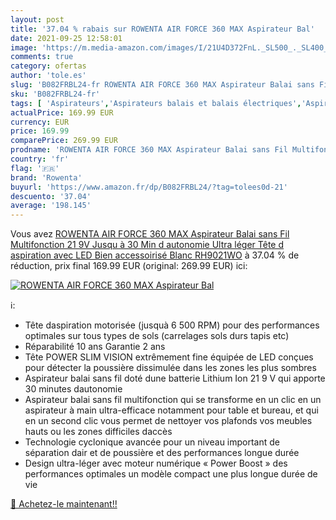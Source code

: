 ```yaml
---
layout: post
title: '37.04 % rabais sur ROWENTA AIR FORCE 360 MAX Aspirateur Bal'
date: 2021-09-25 12:58:01
image: 'https://m.media-amazon.com/images/I/21U4D372FnL._SL500_._SL400_.jpg'
comments: true
category: ofertas
author: 'tole.es'
slug: 'B082FRBL24-fr ROWENTA AIR FORCE 360 MAX Aspirateur Balai sans Fil...'
sku: 'B082FRBL24-fr'
tags: [ 'Aspirateurs','Aspirateurs balais et balais électriques','Aspirateurs, entretien des sols et nettoyeurs de vitres','Cuisine et Maison','rowenta', ]
actualPrice: 169.99 EUR
currency: EUR
price: 169.99
comparePrice: 269.99 EUR
prodname: 'ROWENTA AIR FORCE 360 MAX Aspirateur Balai sans Fil Multifonction 21 9V  Jusqu à 30 Min d autonomie  Ultra léger  Tête d aspiration avec LED  Bien accessoirisé Blanc RH9021WO'
country: 'fr'
flag: '🇫🇷'
brand: 'Rowenta'
buyurl: 'https://www.amazon.fr/dp/B082FRBL24/?tag=tolees0d-21'
descuento: '37.04'
average: '198.145'
---
```


Vous avez [ROWENTA AIR FORCE 360 MAX Aspirateur Balai sans Fil Multifonction 21 9V  Jusqu à 30 Min d autonomie  Ultra léger  Tête d aspiration avec LED  Bien accessoirisé Blanc RH9021WO](https://www.amazon.fr/dp/B082FRBL24/?tag=tolees0d-21)  à  37.04 % de réduction, prix final  169.99 EUR (original: 269.99 EUR) ici:

[![ROWENTA AIR FORCE 360 MAX Aspirateur Bal](https://m.media-amazon.com/images/I/21U4D372FnL._SL500_._SL400_.jpg)](https://www.amazon.fr/dp/B082FRBL24/?tag=tolees0d-21)

ℹ️:

- Tête daspiration motorisée (jusquà 6 500 RPM) pour des performances optimales sur tous types de sols (carrelages sols durs tapis etc)
- Réparabilité 10 ans Garantie 2 ans
- Tête POWER SLIM VISION extrêmement fine équipée de LED conçues pour détecter la poussière dissimulée dans les zones les plus sombres
- Aspirateur balai sans fil doté dune batterie Lithium Ion 21 9 V qui apporte 30 minutes dautonomie
- Aspirateur balai sans fil multifonction qui se transforme en un clic en un aspirateur à main ultra-efficace notamment pour table et bureau, et qui en un second clic vous permet de nettoyer vos plafonds vos meubles hauts ou les zones difficiles daccès
- Technologie cyclonique avancée pour un niveau important de séparation dair et de poussière et des performances longue durée
- Design ultra-léger avec moteur numérique « Power Boost » des performances optimales un modèle compact une plus longue durée de vie

[🛒 Achetez-le maintenant!!](https://www.amazon.fr/dp/B082FRBL24/?tag=tolees0d-21)
